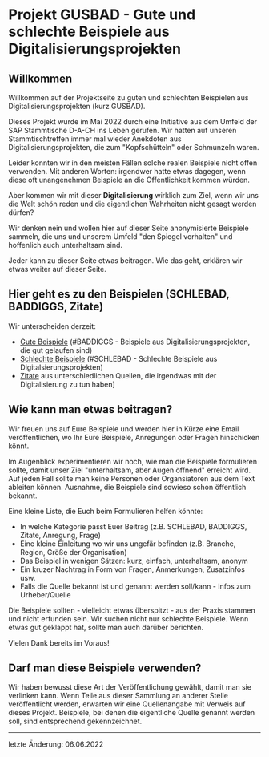# Projekt GUSBAD - Gute und schlechte Beispiele aus Digitalisierungsprojekten

## Willkommen
Willkommen auf der Projektseite zu guten und schlechten Beispielen aus Digitalisierungsprojekten (kurz GUSBAD). 

Dieses Projekt wurde im Mai 2022 durch eine Initiative aus dem Umfeld der SAP Stammtische D-A-CH ins Leben gerufen. Wir hatten auf unseren Stammtischtreffen immer mal wieder Anekdoten aus Digitalisierungsprojekten, die zum "Kopfschütteln" oder Schmunzeln waren. 

Leider konnten wir in den meisten Fällen solche realen Beispiele nicht offen verwenden. Mit anderen Worten: irgendwer hatte etwas dagegen, wenn diese oft unangenehmen Beispiele an die Öffentlichkeit kommen würden. 

Aber kommen wir mit dieser **Digitalisierung** wirklich zum Ziel, wenn wir uns die Welt schön reden und die eigentlichen Wahrheiten nicht gesagt werden dürfen?

Wir denken nein und wollen hier auf dieser Seite anonymisierte Beispiele sammeln, die uns und unserem Umfeld "den Spiegel vorhalten" und hoffenlich auch unterhaltsam sind. 

Jeder kann zu dieser Seite etwas beitragen. Wie das geht, erklären wir etwas weiter auf dieser Seite.   


## Hier geht es zu den Beispielen (SCHLEBAD, BADDIGGS, Zitate) 

Wir unterscheiden derzeit:
- [Gute Beispiele](baddiggs/BADDIGS.md) (#BADDIGGS - Beispiele aus Digitalisierungsprojekten, die gut gelaufen sind)
- [Schlechte Beispiele](schlebad/SCHLEBAD.md) (#SCHLEBAD - Schlechte Beispiele aus Digitalsierungsprojekten)
- [Zitate](zitate/ZITATE.md) aus unterschiedlichen Quellen, die irgendwas mit der Digitalisierung zu tun haben]


## Wie kann man etwas beitragen?

Wir freuen uns auf Eure Beispiele und werden hier in Kürze eine Email veröffentlichen, wo Ihr Eure Beispiele, Anregungen oder Fragen hinschicken könnt.

Im Augenblick experimentieren wir noch, wie man die Beispiele formulieren sollte, damit unser Ziel "unterhaltsam, aber Augen öffnend" erreicht wird. Auf jeden Fall sollte man keine Personen oder Organsiatoren aus dem Text ableiten können. Ausnahme, die Beispiele sind sowieso schon öffentlich bekannt. 

Eine kleine Liste, die Euch beim Formulieren helfen könnte:
- In welche Kategorie passt Euer Beitrag (z.B. SCHLEBAD, BADDIGGS, Zitate, Anregung, Frage)
- Eine kleine Einleitung wo wir uns ungefär befinden (z.B. Branche, Region, Größe der Organisation)
- Das Beispiel in wenigen Sätzen: kurz, einfach, unterhaltsam, anonym
- Ein kruzer Nachtrag in Form von Fragen, Anmerkungen, Zusatzinfos usw.
- Falls die Quelle bekannt ist und genannt werden soll/kann - Infos zum Urheber/Quelle

Die Beispiele sollten - vielleicht etwas überspitzt - aus der Praxis stammen und nicht erfunden sein. Wir suchen nicht nur schlechte Beispiele. Wenn etwas gut geklappt hat, sollte man auch darüber berichten. 

Vielen Dank bereits im Voraus!


## Darf man diese Beispiele verwenden?

Wir haben bewusst diese Art der Veröffentlichung gewählt, damit man sie verlinken kann. Wenn Teile aus dieser Sammlung an anderer Stelle veröffentlicht werden, erwarten wir eine Quellenangabe mit Verweis auf dieses Projekt. Beispiele, bei denen die eigentliche Quelle genannt werden soll, sind entsprechend gekennzeichnet.


---
letzte Änderung: 06.06.2022